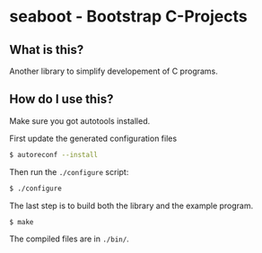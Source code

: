 # seaboot - Bootstrap C-Projects

## What is this?
Another library to simplify developement of C programs.

## How do I use this?

Make sure you got autotools installed.

First update the generated configuration files

```bash
$ autoreconf --install
```

Then run the `./configure` script:

```bash
$ ./configure
```

The last step is to build both the library and the example program.
```bash
$ make
```

The compiled files are in `./bin/`.
